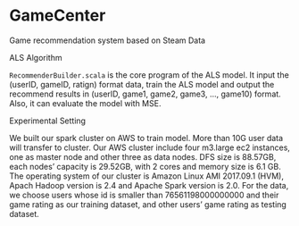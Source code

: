 # GameCenter
Game recommendation system based on Steam Data

ALS Algorithm

```RecommenderBuilder.scala``` is the core program of the ALS model. It input the (userID, gameID, ratign) format data, train the ALS model and output the recommend results in (userID, game1, game2, game3, ..., game10) format. Also, it can evaluate the model with MSE.

Experimental Setting

We built our spark cluster on AWS to train model. More than 10G user data will transfer to cluster. 
Our AWS cluster include four m3.large ec2 instances, one as master node and other three as data nodes. DFS size is 88.57GB, each nodes’ capacity is 29.52GB, with 2 cores and memory size is 6.1 GB.
The operating system of our cluster is Amazon Linux AMI 2017.09.1 (HVM), Apach Hadoop version is 2.4 and Apache Spark version is 2.0.
For the data, we choose users whose id is smaller than 76561198000000000 and their game rating as our training dataset, and other users’ game rating as testing dataset.
